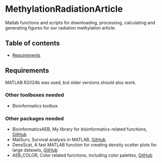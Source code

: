 # MethylationRadiationArticle
Matlab functions and scripts for downloading, processing, calculating and generating figures for our radiation methylation article. 

 
## Table of contents
- [Requirements](Requirements)

## Requirements
MATLAB R2024b was used, but older versions should also work.
### Other toolboxes needed
* Bioinformatics toolbox

### Other packages needed
* BioinformaticsAEB, My library for bioinformatics-related functions, [GitHub](https://github.com/aebergl/BioinformaticsAEB)
* MatSurv, Survival analysis in MATLAB, [GitHub](https://github.com/aebergl/MatSurv)
* DensScat, A fast MATLAB function for creating density scatter plots for large datasets, [GitHub](https://github.com/aebergl/DensScat)
* AEB_COLOR, Color related functions, including color palettes, [GitHub](https://github.com/aebergl/AEB_COLOR)


